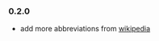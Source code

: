 ### 0.2.0

- add more abbreviations from [wikipedia](https://En.wikipedia.org/Wiki/List_Of_Time_Zone_Abbreviations)
